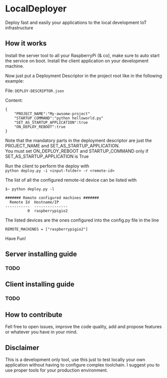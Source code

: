 # LocalDeployer
Deploy fast and easily your applications to the local development IoT infrastructure

## How it works
Install the server tool to all your RaspberryPi (& co), make sure to auto start the service on boot.
Install the client application on your development machine.

Now just put a Deployment Descriptor in the project root like in the following example:

File: ` DEPLOY-DESCRIPTOR.json `

Content:

```
{
    "PROJECT_NAME":"My-awsome-project"
    "STARTUP_COMMAND":"python helloworld.py"
    "SET_AS_STARTUP_APPLICATION":true
    "ON_DEPLOY_REBOOT":true
}
```
Note that the mandatory parts in the deployment descriptor are just the PROJECT_NAME and SET_AS_STARTUP_APPLICATION. <br>
You must set ON_DEPLOY_REBOOT and STARTUP_COMMAND only if SET_AS_STARTUP_APPLICATION is True


Run the client to perform the deploy with  
`python deploy.py -i <input-folder> -r <remote-id>`

The list of all the configured remote-id device can be listed with

```
$~ python deploy.py -l

####### Remote configured machines #######
  Remote Id  Hostname/IP
-----------  ---------------
          0  raspberrypigio2
``` 

The listed devices are the ones configured into the config.py file ìn the line

``` REMOTE_MACHINES = ["raspberrypigio2"] ```

Have Fun!

## Server installing guide

### TODO

## Client installing guide

### TODO

## How to contribute

Fell free to open issues, improve the code quality, add and propose features or whatever you have in your mind. 

## Disclaimer

This is a development only tool, use this just to test locally your own application without having to configure complex toolchain. I suggest you to use proper tools for your production environment. 
